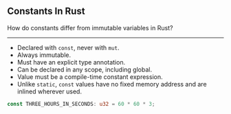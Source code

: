 ## Constants In Rust

How do constants differ from immutable variables in Rust?

---

* Declared with `const`, never with `mut`.
* Always immutable.
* Must have an explicit type annotation.
* Can be declared in any scope, including global.
* Value must be a compile-time constant expression.
* Unlike `static`, `const` values have no fixed memory address and are inlined wherever used.

```rust
const THREE_HOURS_IN_SECONDS: u32 = 60 * 60 * 3;
```

